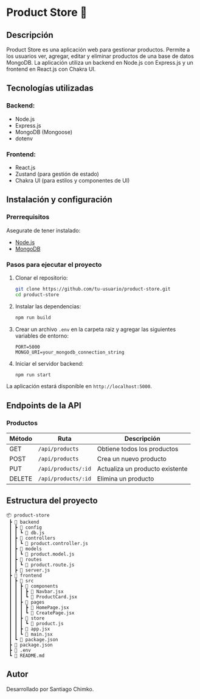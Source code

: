 # Product Store 🛒

## Descripción

Product Store es una aplicación web para gestionar productos. Permite a los usuarios ver, agregar, editar y eliminar productos de una base de datos MongoDB. La aplicación utiliza un backend en Node.js con Express.js y un frontend en React.js con Chakra UI.

## Tecnologías utilizadas

### Backend:

- Node.js
- Express.js
- MongoDB (Mongoose)
- dotenv

### Frontend:

- React.js
- Zustand (para gestión de estado)
- Chakra UI (para estilos y componentes de UI)

## Instalación y configuración

### Prerrequisitos

Asegurate de tener instalado:

- [Node.js](https://nodejs.org/)
- [MongoDB](https://www.mongodb.com/)

### Pasos para ejecutar el proyecto

1. Clonar el repositorio:

   ```sh
   git clone https://github.com/tu-usuario/product-store.git
   cd product-store
   ```

2. Instalar las dependencias:

   ```sh
   npm run build
   ```

3. Crear un archivo `.env` en la carpeta raiz y agregar las siguientes variables de entorno:

   ```env
   PORT=5000
   MONGO_URI=your_mongodb_connection_string
   ```

4. Iniciar el servidor backend:

   ```sh
   npm run start
   ```



La aplicación estará disponible en `http://localhost:5000`.

## Endpoints de la API

### **Productos**

| Método | Ruta                | Descripción                     |
| ------ | ------------------- | ------------------------------- |
| GET    | `/api/products`     | Obtiene todos los productos     |
| POST   | `/api/products`     | Crea un nuevo producto          |
| PUT    | `/api/products/:id` | Actualiza un producto existente |
| DELETE | `/api/products/:id` | Elimina un producto             |

## Estructura del proyecto

```
📦 product-store
 ┣ 📂 backend
 ┃ ┣ 📂 config
 ┃ ┃ ┗ 📜 db.js
 ┃ ┣ 📂 controllers
 ┃ ┃ ┗ 📜 product.controller.js
 ┃ ┣ 📂 models
 ┃ ┃ ┗ 📜 product.model.js
 ┃ ┣ 📂 routes
 ┃ ┃ ┗ 📜 product.route.js
 ┃ ┣ 📜 server.js
 ┣ 📂 frontend
 ┃ ┣ 📂 src
 ┃ ┃ ┣ 📂 components
 ┃ ┃ ┃ ┣ 📜 Navbar.jsx
 ┃ ┃ ┃ ┗ 📜 ProductCard.jsx
 ┃ ┃ ┣ 📂 pages
 ┃ ┃ ┃ ┣ 📜 HomePage.jsx
 ┃ ┃ ┃ ┗ 📜 CreatePage.jsx
 ┃ ┃ ┣ 📂 store
 ┃ ┃ ┃ ┗ 📜 product.js
 ┃ ┃ ┣ 📜 app.jsx
 ┃ ┃ ┗ 📜 main.jsx
 ┃ ┗ 📜 package.json
 ┣ 📜 package.json
 ┣ 📜 .env
 ┗ 📜 README.md
```

## Autor

Desarrollado por Santiago Chimko.

